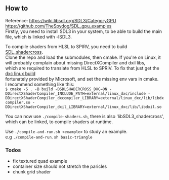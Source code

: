 ## How to 

Reference: https://wiki.libsdl.org/SDL3/CategoryGPU  
https://github.com/TheSpydog/SDL_gpu_examples  
Firstly, you need to install SDL3 in your system, to be able to build the main file, which is linked with -lSDL3. 

To compile shaders from HLSL to SPIRV, you need to build [SDL_shadercross](https://github.com/libsdl-org/SDL_shadercross).   
Clone the repo and load the submodules, then cmake. If you're on Linux, it will probably complain about missing DirectXCompiler and dxil libs,   
which are required to translate from HLSL to SPRIV. To fix that just get the [dxc linux build](https://github.com/microsoft/DirectXShaderCompiler/releases)  
fortunately provided by Microsoft, and set the missing env vars in cmake.   
I recommend something like this:   
`$ cmake -S . -B build -DSDLSHADERCROSS_DXC=ON -DDirectXShaderCompiler_INCLUDE_PATH=external/linux_dxc/include -DDirectXShaderCompiler_dxcompiler_LIBRARY=external/linux_dxc/lib/libdxcompiler.so -DDirectXShaderCompiler_dxil_LIBRARY=external/linux_dxc/lib/libdxil.so`

You can now use `./compile-shaders.sh`, there is also 'libSDL3_shadercross', which can be linked, to compile shaders at runtime.   

Use `./compile-and-run.sh <example>` to study an example.  
e.g `./compile-and-run.sh basic-triangle`  

### Todos

* fix textured quad example 
* container size should not stretch the paricles
* chunk grid shader



